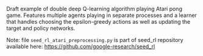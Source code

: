 Draft example of double deep Q-learning algorithm playing Atari pong game. Features multiple agents playing in separate processes and a learner that handles choosing the epsilon-greedy actions as well as updating the target and policy networks.

Note: file `seed_rl_atari_preprocessing.py` is part of seed_rl repository available here: https://github.com/google-research/seed_rl